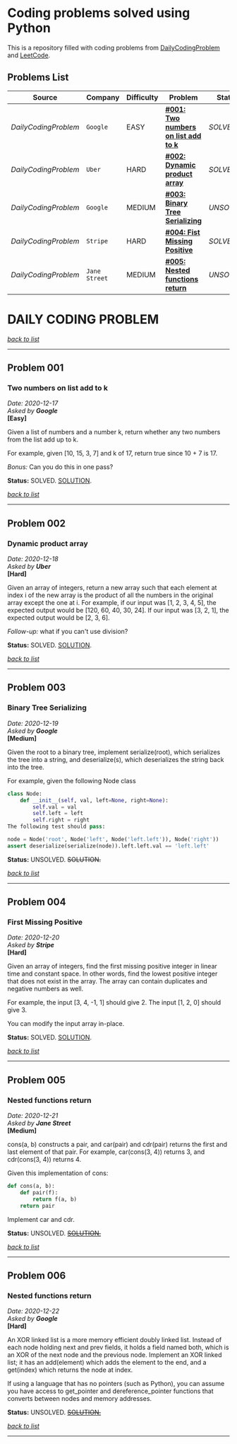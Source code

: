 # Coding problems solved using Python

This is a repository filled with coding problems from [DailyCodingProblem](https://www.dailycodingproblem.com/) and [LeetCode](https://leetcode.com/).

## Problems List

| Source               | Company       | Difficulty | Problem                                                | Status     | Solution                                                  |
| -------------------- | ------------- | ---------- | ------------------------------------------------------ | ---------- | --------------------------------------------------------- |
| _DailyCodingProblem_ | `Google`      | EASY       | **[#001: Two numbers on list add to k](#Problem-001)** | _SOLVED_   | [SOLUTION](DailyCodingProblem/2020-12-17-solution.py)     |
| _DailyCodingProblem_ | `Uber`        | HARD       | **[#002: Dynamic product array](#Problem-002)**        | _SOLVED_   | [SOLUTION](DailyCodingProblem/2020-12-18-solution.py)     |
| _DailyCodingProblem_ | `Google`      | MEDIUM     | **[#003: Binary Tree Serializing](#Problem-003)**      | _UNSOLVED_ | ~~SOLUTION~~                                              |
| _DailyCodingProblem_ | `Stripe`      | HARD       | **[#004: Fist Missing Positive](#Problem-004)**        | _SOLVED_   | [SOLUTION](DailyCodingProblem/2020-12-20-solution.py)     |
| _DailyCodingProblem_ | `Jane Street` | MEDIUM     | **[#005: Nested functions return](#Problem-005)**      | _UNSOLVED_ | ~~[SOLUTION](DailyCodingProblem/2020-12-21-solution.py)~~ |

# DAILY CODING PROBLEM

_[back to list](#Problems-List)_

---

## Problem 001

### Two numbers on list add to k

_Date: 2020-12-17_<br/>
_Asked by **Google**_<br/>
**[Easy]**

Given a list of numbers and a number k, return whether any two numbers from the list add up to k.

For example, given [10, 15, 3, 7] and k of 17, return true since 10 + 7 is 17.

_Bonus:_ Can you do this in one pass?

**Status:** SOLVED.
[SOLUTION](DailyCodingProblem/2020-12-17-solution.py).

_[back to list](#Problems-List)_

---

## Problem 002

### Dynamic product array

_Date: 2020-12-18_<br/>
_Asked by **Uber**_<br/>
**[Hard]**

Given an array of integers, return a new array such that each element at index i of the new array is the product of all the numbers in the original array except the one at i.
For example, if our input was [1, 2, 3, 4, 5], the expected output would be [120, 60, 40, 30, 24]. If our input was [3, 2, 1], the expected output would be [2, 3, 6].

_Follow-up:_ what if you can't use division?

**Status:** SOLVED.
[SOLUTION](DailyCodingProblem/2020-12-18-solution.py).

_[back to list](#Problems-List)_

---

## Problem 003

### Binary Tree Serializing

_Date: 2020-12-19_<br/>
_Asked by **Google**_<br/>
**[Medium]**

Given the root to a binary tree, implement serialize(root), which serializes the tree into a string, and deserialize(s), which deserializes the string back into the tree.

For example, given the following Node class

```python
class Node:
    def __init__(self, val, left=None, right=None):
        self.val = val
        self.left = left
        self.right = right
The following test should pass:

node = Node('root', Node('left', Node('left.left')), Node('right'))
assert deserialize(serialize(node)).left.left.val == 'left.left'
```

**Status:** UNSOLVED.
~~SOLUTION.~~

_[back to list](#Problems-List)_

---

## Problem 004

### First Missing Positive

_Date: 2020-12-20_<br/>
_Asked by **Stripe**_<br/>
**[Hard]**

Given an array of integers, find the first missing positive integer in linear time and constant space. In other words, find the lowest positive integer that does not exist in the array. The array can contain duplicates and negative numbers as well.

For example, the input [3, 4, -1, 1] should give 2. The input [1, 2, 0] should give 3.

You can modify the input array in-place.

**Status:** SOLVED.
[SOLUTION](DailyCodingProblem/2020-12-20-solution.py).

_[back to list](#Problems-List)_

---

## Problem 005

### Nested functions return

_Date: 2020-12-21_<br/>
_Asked by **Jane Street**_<br/>
**[Medium]**

cons(a, b) constructs a pair, and car(pair) and cdr(pair) returns the first and last element of that pair. For example, car(cons(3, 4)) returns 3, and cdr(cons(3, 4)) returns 4.

Given this implementation of cons:

```python
def cons(a, b):
    def pair(f):
        return f(a, b)
    return pair
```

Implement car and cdr.

**Status:** UNSOLVED.
~~[SOLUTION.](DailyCodingProblem/2020-12-21-solution.py)~~

_[back to list](#Problems-List)_

---

## Problem 006

### Nested functions return

_Date: 2020-12-22_<br/>
_Asked by **Google**_<br/>
**[Hard]**

An XOR linked list is a more memory efficient doubly linked list. Instead of each node holding next and prev fields, it holds a field named both, which is an XOR of the next node and the previous node. Implement an XOR linked list; it has an add(element) which adds the element to the end, and a get(index) which returns the node at index.

If using a language that has no pointers (such as Python), you can assume you have access to get_pointer and dereference_pointer functions that converts between nodes and memory addresses.

**Status:** UNSOLVED.
~~[SOLUTION.](DailyCodingProblem/2020-12-22-solution.py)~~

_[back to list](#Problems-List)_

---
